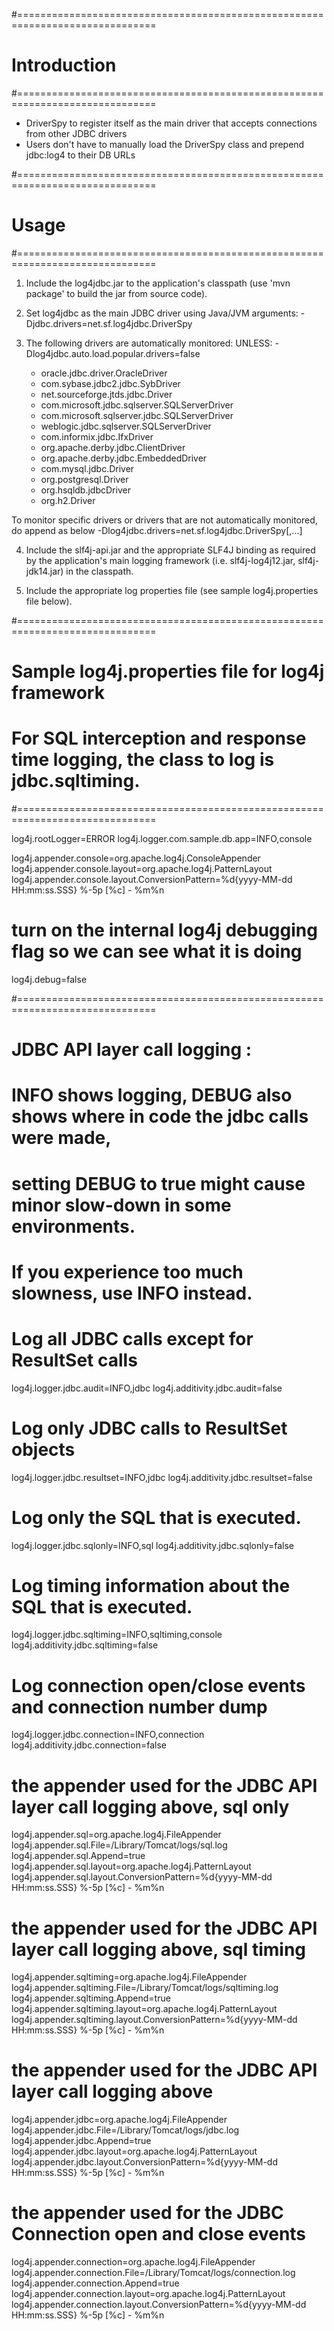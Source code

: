 #==============================================================================
# Introduction
#==============================================================================

- DriverSpy to register itself as the main driver that accepts connections from other JDBC drivers
- Users don't have to manually load the DriverSpy class and prepend jdbc:log4 to their DB URLs

#==============================================================================
# Usage
#==============================================================================

1. Include the log4jdbc.jar to the application's classpath (use 'mvn package' to build the jar from source code).

2. Set log4jdbc as the main JDBC driver using Java/JVM arguments:
    -Djdbc.drivers=net.sf.log4jdbc.DriverSpy 

3. The following drivers are automatically monitored: UNLESS: -Dlog4jdbc.auto.load.popular.drivers=false
     * oracle.jdbc.driver.OracleDriver
     * com.sybase.jdbc2.jdbc.SybDriver
     * net.sourceforge.jtds.jdbc.Driver
     * com.microsoft.jdbc.sqlserver.SQLServerDriver
     * com.microsoft.sqlserver.jdbc.SQLServerDriver
     * weblogic.jdbc.sqlserver.SQLServerDriver
     * com.informix.jdbc.IfxDriver
     * org.apache.derby.jdbc.ClientDriver
     * org.apache.derby.jdbc.EmbeddedDriver
     * com.mysql.jdbc.Driver
     * org.postgresql.Driver
     * org.hsqldb.jdbcDriver
     * org.h2.Driver
     

To monitor specific drivers or drivers that are not automatically monitored, do append as below
-Dlog4jdbc.drivers=net.sf.log4jdbc.DriverSpy[,<driverclass>...]

4. Include the slf4j-api.jar and the appropriate SLF4J binding as required by the application's main logging framework 
(i.e. slf4j-log4j12.jar, slf4j-jdk14.jar) in the classpath.

5. Include the appropriate log properties file (see sample log4j.properties file below).

#==============================================================================
# Sample log4j.properties file for log4j framework
# For SQL interception and response time logging, the class to log is jdbc.sqltiming.
#==============================================================================

log4j.rootLogger=ERROR
log4j.logger.com.sample.db.app=INFO,console

log4j.appender.console=org.apache.log4j.ConsoleAppender
log4j.appender.console.layout=org.apache.log4j.PatternLayout
log4j.appender.console.layout.ConversionPattern=%d{yyyy-MM-dd HH:mm:ss.SSS} %-5p [%c] - %m%n

# turn on the internal log4j debugging flag so we can see what it is doing
log4j.debug=false

#==============================================================================
# JDBC API layer call logging :
# INFO shows logging, DEBUG also shows where in code the jdbc calls were made,
# setting DEBUG to true might cause minor slow-down in some environments.
# If you experience too much slowness, use INFO instead.

# Log all JDBC calls except for ResultSet calls
log4j.logger.jdbc.audit=INFO,jdbc
log4j.additivity.jdbc.audit=false

# Log only JDBC calls to ResultSet objects
log4j.logger.jdbc.resultset=INFO,jdbc
log4j.additivity.jdbc.resultset=false

# Log only the SQL that is executed.
log4j.logger.jdbc.sqlonly=INFO,sql
log4j.additivity.jdbc.sqlonly=false

# Log timing information about the SQL that is executed.
log4j.logger.jdbc.sqltiming=INFO,sqltiming,console
log4j.additivity.jdbc.sqltiming=false

# Log connection open/close events and connection number dump
log4j.logger.jdbc.connection=INFO,connection
log4j.additivity.jdbc.connection=false

# the appender used for the JDBC API layer call logging above, sql only
log4j.appender.sql=org.apache.log4j.FileAppender
log4j.appender.sql.File=/Library/Tomcat/logs/sql.log
log4j.appender.sql.Append=true
log4j.appender.sql.layout=org.apache.log4j.PatternLayout
log4j.appender.sql.layout.ConversionPattern=%d{yyyy-MM-dd HH:mm:ss.SSS} %-5p [%c] - %m%n

# the appender used for the JDBC API layer call logging above, sql timing
log4j.appender.sqltiming=org.apache.log4j.FileAppender
log4j.appender.sqltiming.File=/Library/Tomcat/logs/sqltiming.log
log4j.appender.sqltiming.Append=true
log4j.appender.sqltiming.layout=org.apache.log4j.PatternLayout
log4j.appender.sqltiming.layout.ConversionPattern=%d{yyyy-MM-dd HH:mm:ss.SSS} %-5p [%c] - %m%n

# the appender used for the JDBC API layer call logging above
log4j.appender.jdbc=org.apache.log4j.FileAppender
log4j.appender.jdbc.File=/Library/Tomcat/logs/jdbc.log
log4j.appender.jdbc.Append=true
log4j.appender.jdbc.layout=org.apache.log4j.PatternLayout
log4j.appender.jdbc.layout.ConversionPattern=%d{yyyy-MM-dd HH:mm:ss.SSS} %-5p [%c] - %m%n

# the appender used for the JDBC Connection open and close events
log4j.appender.connection=org.apache.log4j.FileAppender
log4j.appender.connection.File=/Library/Tomcat/logs/connection.log
log4j.appender.connection.Append=true
log4j.appender.connection.layout=org.apache.log4j.PatternLayout
log4j.appender.connection.layout.ConversionPattern=%d{yyyy-MM-dd HH:mm:ss.SSS} %-5p [%c] - %m%n
